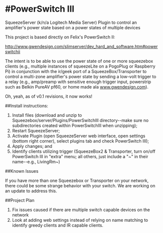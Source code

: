 #PowerSwitch III
===============

SqueezeServer (k/n/a Logitech Media Server) Plugin to control an amplifier's power state based on a power states of multiple devices

This project is based directly on Felix's PowerSwitch II:

http://www.gwendesign.com/slimserver/dev_hard_and_software.htm#powerswitchii

The intent is to be able to use the power state of one or more squeezebox clients (e.g., multiple instances of squeezeLite on a PogoPlug or Raspberry Pi) in conjunction with the ir/geek port of a SqueezeBox/Transporter to control a multi-zone amplifier's power state by sending a low-volt trigger to a relay (e.g., amp/preamp with sensitive enough trigger input, powerstrip such as Belkin PureAV pf60, or home made ala www.gwendesign.com).

Oh, yeah, as of v0.1 revisions, it now works!

##Install instructions:

1.  Install files (download and unzip to Squeezebox/server/Plugins/PowerSwitchIII directory--make sure no subdirectories created within PowerSwitchIII when unzipping);
2.  Restart SqueezeServer; 
3.  Activate Plugin (open SqueezeServer web interface, open settings (bottom right corner), select plugins tab and check PowerSwitch III);
4.  Apply changes; and
5.  Identify clients utilizing trigger (SqueezeBox2 & Transporter, turn on/off PowerSwitch III in "extra" menu; all others, just include a "~" in their name--e.g., LivingRm~) 

##Known Issues

If you have more than one Squeezebox or Transporter on your network, there could be some strange behavior with your switch.  We are working on an update to address this.

##Project Plan
 
 1.  Fix issues caused if there are multiple switch capable devices on the network
 2.  Look at adding web settings instead of relying on name matching to identify greedy clients and IR capable clients.

